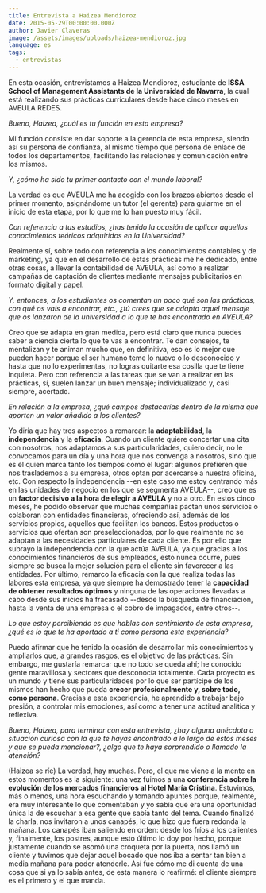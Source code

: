 ```yaml
---
title: Entrevista a Haizea Mendioroz
date: 2015-05-29T00:00:00.000Z
author: Javier Claveras
image: /assets/images/uploads/haizea-mendioroz.jpg
language: es
tags:
  - entrevistas
---
```


En esta ocasión, entrevistamos a Haizea Mendioroz, estudiante de **ISSA School of Management Assistants de la Universidad de Navarra**, la cual está realizando sus prácticas curriculares desde hace cinco meses en AVEULA REDES.

*Bueno, Haizea, ¿cuál es tu función en esta empresa?*

Mi función consiste en dar soporte a la gerencia de esta empresa, siendo así su persona de confianza, al mismo tiempo que persona de enlace de todos los departamentos, facilitando las relaciones y comunicación entre los mismos.

*Y, ¿cómo ha sido tu primer contacto con el mundo laboral?*

La verdad es que AVEULA me ha acogido con los brazos abiertos desde el primer momento, asignándome un tutor (el gerente) para guiarme en el inicio de esta etapa, por lo que me lo han puesto muy fácil.

*Con referencia a tus estudios, ¿has tenido la ocasión de aplicar aquellos conocimientos teóricos adquiridos en la Universidad?*

Realmente sí, sobre todo con referencia a los conocimientos contables y de marketing, ya que en el desarrollo de estas prácticas me he dedicado, entre otras cosas, a llevar la contabilidad de AVEULA, así como a realizar campañas de captación de clientes mediante mensajes publicitarios en formato digital y papel.

*Y, entonces, a los estudiantes os comentan un poco qué son las prácticas, con qué os vais a encontrar, etc., ¿tú crees que se adapta aquel mensaje que os lanzaron de la universidad a lo que te has encontrado en AVEULA?*

Creo que se adapta en gran medida, pero está claro que nunca puedes saber a ciencia cierta lo que te vas a encontrar. Te dan consejos, te mentalizan y te animan mucho que, en definitiva, eso es lo mejor que pueden hacer porque el ser humano teme lo nuevo o lo desconocido y hasta que no lo experimentas, no logras quitarte esa cosilla que te tiene inquieta. Pero con referencia a las tareas que se van a realizar en las prácticas, sí, suelen lanzar un buen mensaje;  individualizado y, casi siempre, acertado.

*En relación a la empresa, ¿qué campos destacarías dentro de la misma que aporten un valor añadido a los clientes?*

Yo diría que hay tres aspectos a remarcar: la **adaptabilidad**, la **independencia** y la **eficacia**. Cuando un cliente quiere concertar una cita con nosotros, nos adaptamos a sus particularidades, quiero decir,  no le convocamos para un día y una hora que nos convenga a nosotros, sino que es él quien marca tanto los tiempos como el lugar: algunos prefieren que nos traslademos a su empresa, otros optan por acercarse a nuestra oficina, etc. Con respecto la independencia --en este caso me estoy centrando más en las unidades de negocio en los que se segmenta AVEULA--, creo que es un **factor decisivo a la hora de elegir a AVEULA** y no a otro. En estos cinco meses, he podido observar que muchas compañías pactan unos servicios o colaboran con entidades financieras, ofreciendo así, además de los servicios propios, aquellos que facilitan los bancos. Estos productos o servicios que ofertan son preseleccionados, por lo que realmente no se adaptan a las necesidades particulares de cada cliente. Es por ello que subrayo la independencia con la que actúa AVEULA, ya que gracias a los conocimientos financieros de sus empleados, esto nunca ocurre, pues siempre se busca la mejor solución para el cliente sin favorecer a las entidades. Por último, remarco la eficacia con la que realiza todas las labores esta empresa, ya que siempre ha demostrado tener la **capacidad de obtener resultados óptimos** y ninguna de las operaciones llevadas a cabo desde sus inicios ha fracasado --desde la búsqueda de financiación, hasta la venta de una empresa  o el cobro de impagados, entre otros--.

*Lo que estoy percibiendo es que hablas con sentimiento de esta empresa, ¿qué es lo que te ha aportado a ti como persona esta experiencia?*

Puedo afirmar que he tenido la ocasión de desarrollar mis conocimientos y ampliarlos que, a grandes rasgos, es el objetivo de las prácticas. Sin embargo, me gustaría remarcar que no todo se queda ahí; he conocido gente maravillosa y sectores que desconocía totalmente. Cada proyecto es un mundo y tiene sus particularidades por lo que ser partícipe de los mismos han hecho que pueda **crecer profesionalmente y, sobre todo, como persona**. Gracias a esta experiencia, he aprendido a trabajar bajo presión, a controlar mis emociones, así como a tener una actitud analítica y reflexiva.

*Bueno, Haizea, para terminar con esta entrevista, ¿hay alguna anécdota o situación curiosa con la que te hayas encontrado a lo largo de estos meses y que se pueda mencionar?, ¿algo que te haya sorprendido o llamado la atención?*

(Haizea se ríe) La verdad, hay muchas. Pero, el que me viene a la mente en estos momentos es la siguiente: una vez fuimos a una **conferencia sobre la evolución de los mercados financieros al Hotel María Cristina**. Estuvimos, más o menos, una hora escuchando y tomando apuntes porque, realmente, era muy interesante lo que comentaban y yo sabía que era una oportunidad única la de escuchar a esa gente que sabía tanto del tema. Cuando finalizó la charla, nos invitaron a unos canapés, lo que hizo que fuera redonda la mañana. Los canapés iban saliendo en orden: desde los fríos a los calientes y, finalmente, los postres, aunque esto último lo doy por hecho, porque justamente cuando se asomó una croqueta por la puerta, nos llamó un cliente y tuvimos que dejar aquel bocado que nos iba a sentar tan bien a media mañana para poder atenderle. Así fue cómo me di cuenta de una cosa que si ya lo sabía antes, de esta manera lo reafirmé: el cliente siempre es el primero y el que manda.
